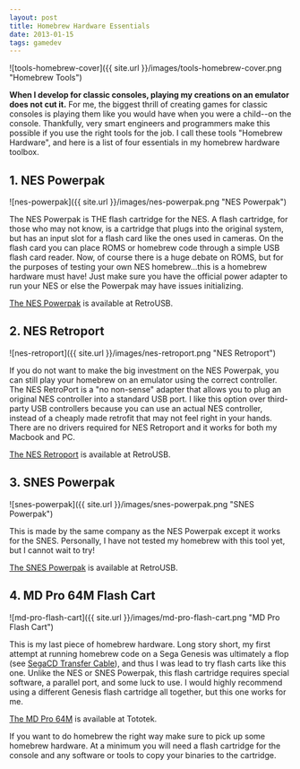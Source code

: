 ```yaml
---
layout: post
title: Homebrew Hardware Essentials
date: 2013-01-15 
tags: gamedev
---
```


![tools-homebrew-cover]({{ site.url }}/images/tools-homebrew-cover.png "Homebrew Tools")

**When I develop for classic consoles, playing my creations on an emulator does not cut it.** For me, the biggest thrill of creating games for classic consoles is playing them like you would have when you were a child--on the console. Thankfully, very smart engineers and programmers make this possible if you use the right tools for the job. I call these tools "Homebrew Hardware", and here is a list of four essentials in my homebrew hardware toolbox.

## 1. NES Powerpak

![nes-powerpak]({{ site.url }}/images/nes-powerpak.png "NES Powerpak")

The NES Powerpak is THE flash cartridge for the NES. A flash cartridge, for those who may not know, is a cartridge that plugs into the original system, but has an input slot for a flash card like the ones used in cameras. On the flash card you can place ROMS or homebrew code through a simple USB flash card reader. Now, of course there is a huge debate on ROMS, but for the purposes of testing your own NES homebrew...this is a homebrew hardware must have! Just make sure you have the official power adapter to run your NES or else the Powerpak may have issues initializing.

[The NES Powerpak](http://www.retrousb.com/product_info.php?products_id=34) is available at RetroUSB.

## 2. NES Retroport

![nes-retroport]({{ site.url }}/images/nes-retroport.png "NES Retroport")

If you do not want to make the big investment on the NES Powerpak, you can still play your homebrew on an emulator using the correct controller. The NES RetroPort is a "no non-sense" adapter that allows you to plug an original NES controller into a standard USB port. I like this option over third-party USB controllers because you can use an actual NES controller, instead of a cheaply made retrofit that may not feel right in your hands. There are no drivers required for NES Retroport and it works for both my Macbook and PC.

[The NES Retroport](http://www.retrousb.com/product_info.php?products_id=28) is available at RetroUSB.

## 3. SNES Powerpak

![snes-powerpak]({{ site.url }}/images/snes-powerpak.png "SNES Powerpak")

This is made by the same company as the NES Powerpak except it works for the SNES. Personally, I have not tested my homebrew with this tool yet, but I cannot wait to try!

[The SNES Powerpak](http://www.retrousb.com/product_info.php?products_id=84) is available at RetroUSB.

## 4. MD Pro 64M Flash Cart

![md-pro-flash-cart]({{ site.url }}/images/md-pro-flash-cart.png "MD Pro Flash Cart")

This is my last piece of homebrew hardware. Long story short, my first attempt at running homebrew code on a Sega Genesis was ultimately a flop (see [SegaCD Transfer Cable](https://www.jarrodparkes.com/segacd-transfer-cable/)), and thus I was lead to try flash carts like this one. Unlike the NES or SNES Powerpak, this flash cartridge requires special software, a parallel port, and some luck to use. I would highly recommend using a different Genesis flash cartridge all together, but this one works for me.

[The MD Pro 64M](http://www.tototek.com/store/index.php?main_page=product_info&amp;products_id=59) is available at Tototek.

If you want to do homebrew the right way make sure to pick up some homebrew hardware. At a minimum you will need a flash cartridge for the console and any software or tools to copy your binaries to the cartridge.
